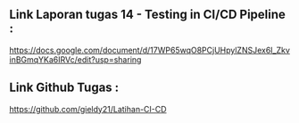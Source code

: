 ## Link Laporan tugas 14 - Testing in CI/CD Pipeline : 
https://docs.google.com/document/d/17WP65wqO8PCjUHpylZNSJex6I_ZkvinBGmqYKa6IRVc/edit?usp=sharing

## Link Github Tugas : 
https://github.com/gieldy21/Latihan-CI-CD
